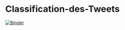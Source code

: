 # Classification-des-Tweets


[![Binder](https://mybinder.org/badge_logo.svg)](https://mybinder.org/v2/gh/Imen508/Classification-des-Tweets/main?filepath=TwitterProject2.ipynb)
